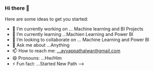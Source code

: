 ### Hi there 👋



Here are some ideas to get you started:

- 🔭 I’m currently working on ... Machine learning and BI Projects
- 🌱 I’m currently learning ...Machien Learning and Power BI
- 👯 I’m looking to collaborate on ... Machine Learning and Power BI
- 💬 Ask me about ...Anything
- 📫 How to reach me: ...ayyappathalwar@gmail.com  
- 😄 Pronouns: ...Hw/Him
- ⚡ Fun fact: ...Started New Path
-->
